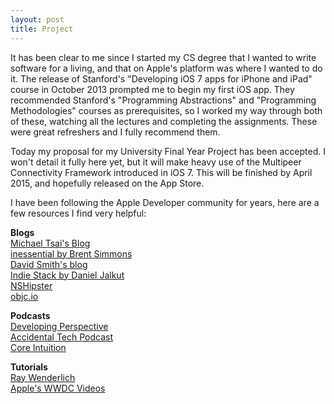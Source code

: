 ```yaml
---
layout: post
title: Project
---
```

It has been clear to me since I started my CS degree that I wanted to write software for a living, and that on Apple's platform was where I wanted to do it. The release of Stanford's "Developing iOS 7 apps for iPhone and iPad" course in October 2013 prompted me to begin my first iOS app. They recommended Stanford's "Programming Abstractions" and "Programming Methodologies" courses as prerequisites, so I worked my way through both of these, watching all the lectures and completing the assignments. These were great refreshers and I fully recommend them.

Today my proposal for my University Final Year Project has been accepted. I won't detail it fully here yet, but it will make heavy use of the Multipeer Connectivity Framework introduced in iOS 7. This will be finished by April 2015, and hopefully released on the App Store.

I have been following the Apple Developer community for years, here are a few resources I find very helpful:

**Blogs**  
[Michael Tsai's Blog](http://mjtsai.com/blog/)  
[inessential by Brent Simmons](http://inessential.com)  
[David Smith's blog](http://david-smith.org)  
[Indie Stack by Daniel Jalkut](http://indiestack.com)  
[NSHipster](http://nshipster.com)  
[objc.io](http://www.objc.io)  

**Podcasts**  
[Developing Perspective](http://developingperspective.com)  
[Accidental Tech Podcast](http://atp.fm)  
[Core Intuition](http://www.coreint.org)  

**Tutorials**  
[Ray Wenderlich](http://www.raywenderlich.com)  
[Apple's WWDC Videos](https://developer.apple.com/videos/wwdc/2013/)  
